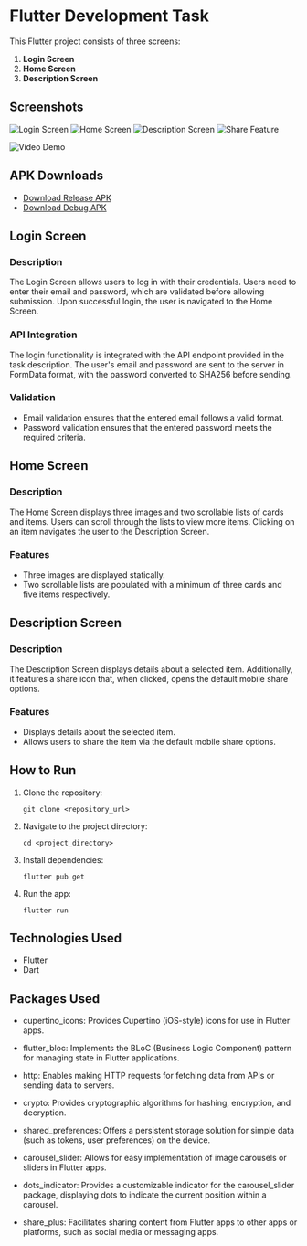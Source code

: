 # Flutter Development Task

This Flutter project consists of three screens:

1. **Login Screen**
2. **Home Screen**
3. **Description Screen**

## Screenshots

![Login Screen](https://drive.google.com/file/d/1ETQidYqjAsmaxDRPWQaoykujDnPU3JUH/view?usp=drive_link)
![Home Screen](https://drive.google.com/file/d/1EXuGigkGROss2qhYXRPKDoVXbWZ0AkKp/view?usp=drive_link)
![Description Screen](https://drive.google.com/file/d/1Eh-SgdaHREGQpgLm4wVMlwxN_-0r8mzx/view?usp=drive_link)
![Share Feature](https://drive.google.com/file/d/1EirHyyYrlacHVby10Aj6O8VDGYySIhFj/view?usp=drive_link)


![Video Demo](https://drive.google.com/file/d/1EjsXly3h3tx03txBwlZUN8aPWjkawS1w/view?usp=drive_link)

## APK Downloads

- [Download Release APK](https://drive.google.com/file/d/15oWriIN6LR2DfEwxhSDm3IdYqkVbM4vr/view?usp=drive_link)
- [Download Debug APK](https://drive.google.com/file/d/1pe3H5djFwR3huzyE7q8QQGPMi0cOMzry/view?usp=drive_link)

## Login Screen

### Description
The Login Screen allows users to log in with their credentials. Users need to enter their email and password, which are validated before allowing submission. Upon successful login, the user is navigated to the Home Screen.

### API Integration
The login functionality is integrated with the API endpoint provided in the task description. The user's email and password are sent to the server in FormData format, with the password converted to SHA256 before sending.

### Validation
- Email validation ensures that the entered email follows a valid format.
- Password validation ensures that the entered password meets the required criteria.

## Home Screen

### Description
The Home Screen displays three images and two scrollable lists of cards and items. Users can scroll through the lists to view more items. Clicking on an item navigates the user to the Description Screen.

### Features
- Three images are displayed statically.
- Two scrollable lists are populated with a minimum of three cards and five items respectively.

## Description Screen

### Description
The Description Screen displays details about a selected item. Additionally, it features a share icon that, when clicked, opens the default mobile share options.

### Features
- Displays details about the selected item.
- Allows users to share the item via the default mobile share options.

## How to Run

1. Clone the repository:

   ```
   git clone <repository_url>
   ```

2. Navigate to the project directory:

   ```
   cd <project_directory>
   ```

3. Install dependencies:

   ```
   flutter pub get
   ```

4. Run the app:

   ```
   flutter run
   ```

## Technologies Used

- Flutter
- Dart

## Packages Used
- cupertino_icons: Provides Cupertino (iOS-style) icons for use in Flutter apps.

- flutter_bloc: Implements the BLoC (Business Logic Component) pattern for managing state in Flutter applications.

- http: Enables making HTTP requests for fetching data from APIs or sending data to servers.

- crypto: Provides cryptographic algorithms for hashing, encryption, and decryption.

- shared_preferences: Offers a persistent storage solution for simple data (such as tokens, user preferences) on the device.

- carousel_slider: Allows for easy implementation of image carousels or sliders in Flutter apps.

- dots_indicator: Provides a customizable indicator for the carousel_slider package, displaying dots to indicate the current position within a carousel.

- share_plus: Facilitates sharing content from Flutter apps to other apps or platforms, such as social media or messaging apps.
